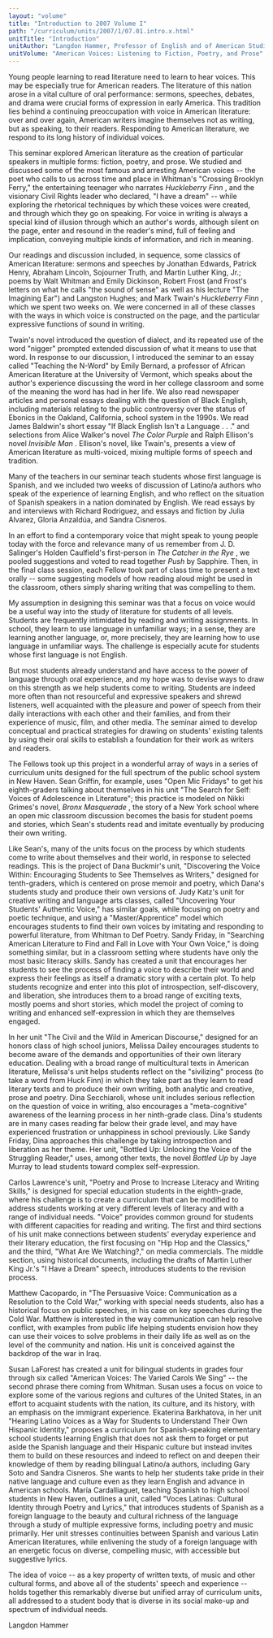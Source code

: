 ```yaml
---
layout: "volume"
title: "Introduction to 2007 Volume I"
path: "/curriculum/units/2007/1/07.01.intro.x.html"
unitTitle: "Introduction"
unitAuthor: "Langdon Hammer, Professor of English and of American Studies"
unitVolume: "American Voices: Listening to Fiction, Poetry, and Prose"
---
```

<body>
<p>
Young people learning to read literature need to learn to hear voices. This may be especially true for American readers. The literature of this nation arose in a vital culture of oral performance: sermons, speeches, debates, and drama were crucial forms of expression in early America. This tradition lies behind a continuing preoccupation with voice in American literature: over and over again, American writers imagine themselves not as writing, but as speaking, to their readers. Responding to American literature, we respond to its long history of individual voices.
</p>
<p>
This seminar explored American literature as the creation of particular speakers in multiple forms: fiction, poetry, and prose. We studied and discussed some of the most famous and arresting American voices -- the poet who calls to us across time and place in Whitman's "Crossing Brooklyn Ferry," the entertaining teenager who narrates
<i>
Huckleberry Finn
</i>
, and the visionary Civil Rights leader who declared, "I have a dream" -- while exploring the rhetorical techniques by which these voices were created, and through which they go on speaking. For voice in writing is always a special kind of illusion through which an author's words, although silent on the page, enter and resound in the reader's mind, full of feeling and implication, conveying multiple kinds of information, and rich in meaning.
</p>
<p>
Our readings and discussion included, in sequence, some classics of American literature: sermons and speeches by Jonathan Edwards, Patrick Henry, Abraham Lincoln, Sojourner Truth, and Martin Luther King, Jr.; poems by Walt Whitman and Emily Dickinson, Robert Frost (and Frost's letters on what he calls "the sound of sense" as well as his lecture "The Imagining Ear") and Langston Hughes; and Mark Twain's
<i>
Huckleberry Finn
</i>
, which we spent two weeks on. We were concerned in all of these classes with the ways in which voice is constructed on the page, and the particular expressive functions of sound in writing.
</p>
<p>
Twain's novel introduced the question of dialect, and its repeated use of the word "nigger" prompted extended discussion of what it means to use that word. In response to our discussion, I introduced the seminar to an essay called "Teaching the N-Word" by Emily Bernard, a professor of African American literature at the University of Vermont, which speaks about the author's experience discussing the word in her college classroom and some of the meaning the word has had in her life. We also read newspaper articles and personal essays dealing with the question of Black English, including materials relating to the public controversy over the status of Ebonics in the Oakland, California, school system in the 1990s. We read James Baldwin's short essay "If Black English Isn't a Language . . ." and selections from Alice Walker's novel
<i>
The Color Purple
</i>
and Ralph Ellison's novel
<i>
Invisible Man
</i>
. Ellison's novel, like Twain's, presents a view of American literature as multi-voiced, mixing multiple forms of speech and tradition.
</p>
<p>
Many of the teachers in our seminar teach students whose first language is Spanish, and we included two weeks of discussion of Latino/a authors who speak of the experience of learning English, and who reflect on the situation of Spanish speakers in a nation dominated by English. We read essays by and interviews with Richard Rodriguez, and essays and fiction by Julia Alvarez, Gloria Anzaldúa, and Sandra Cisneros.
</p>
<p>
In an effort to find a contemporary voice that might speak to young people today with the force and relevance many of us remember from J. D. Salinger's Holden Caulfield's first-person in
<i>
The Catcher in the Rye
</i>
, we pooled suggestions and voted to read together
<i>
Push
</i>
by Sapphire. Then, in the final class session, each Fellow took part of class time to present a text orally -- some suggesting models of how reading aloud might be used in the classroom, others simply sharing writing that was compelling to them.
</p>
<p>
My assumption in designing this seminar was that a focus on voice would be a useful way into the study of literature for students of all levels. Students are frequently intimidated by reading and writing assignments. In school, they learn to use language in unfamiliar ways; in a sense, they are learning another language, or, more precisely, they are learning how to use language in unfamiliar ways. The challenge is especially acute for students whose first language is not English.
</p>
<p>
But most students already understand and have access to the power of language through oral experience, and my hope was to devise ways to draw on this strength as we help students come to writing. Students are indeed more often than not resourceful and expressive speakers and shrewd listeners, well acquainted with the pleasure and power of speech from their daily interactions with each other and their families, and from their experience of music, film, and other media. The seminar aimed to develop conceptual and practical strategies for drawing on students' existing talents by using their oral skills to establish a foundation for their work as writers and readers.
</p>
<p>
The Fellows took up this project in a wonderful array of ways in a series of curriculum units designed for the full spectrum of the public school system in New Haven. Sean Griffin, for example, uses "Open Mic Fridays" to get his eighth-graders talking about themselves in his unit "The Search for Self: Voices of Adolescence in Literature"; this practice is modeled on Nikki Grimes's novel,
<i>
Bronx Masquerade
</i>
, the story of a New York school where an open mic classroom discussion becomes the basis for student poems and stories, which Sean's students read and imitate eventually by producing their own writing.
</p>
<p>
Like Sean's, many of the units focus on the process by which students come to write about themselves and their world, in response to selected readings. This is the project of Dana Buckmir's unit, "Discovering the Voice Within: Encouraging Students to See Themselves as Writers," designed for tenth-graders, which is centered on prose memoir and poetry, which Dana's students study and produce their own versions of. Judy Katz's unit for creative writing and language arts classes, called "Uncovering Your Students' Authentic Voice," has similar goals, while focusing on poetry and poetic technique, and using a "Master/Apprentice" model which encourages students to find their own voices by imitating and responding to powerful literature, from Whitman to Def Poetry. Sandy Friday, in "Searching American Literature to Find and Fall in Love with Your Own Voice," is doing something similar, but in a classroom setting where students have only the most basic literacy skills. Sandy has created a unit that encourages her students to see the process of finding a voice to describe their world and express their feelings as itself a dramatic story with a certain plot. To help students recognize and enter into this plot of introspection, self-discovery, and liberation, she introduces them to a broad range of exciting texts, mostly poems and short stories, which model the project of coming to writing and enhanced self-expression in which they are themselves engaged.
</p>
<p>
In her unit "The Civil and the Wild in American Discourse," designed for an honors class of high school juniors, Melissa Dailey encourages students to become aware of the demands and opportunities of their own literary education. Dealing with a broad range of multicultural texts in American literature, Melissa's unit helps students reflect on the "sivilizing" process (to take a word from Huck Finn) in which they take part as they learn to read literary texts and to produce their own writing, both analytic and creative, prose and poetry. Dina Secchiaroli, whose unit includes serious reflection on the question of voice in writing, also encourages a "meta-cognitive" awareness of the learning process in her ninth-grade class. Dina's students are in many cases reading far below their grade level, and may have experienced frustration or unhappiness in school previously. Like Sandy Friday, Dina approaches this challenge by taking introspection and liberation as her theme. Her unit, "Bottled Up: Unlocking the Voice of the Struggling Reader," uses, among other texts, the novel
<i>
Bottled Up
</i>
by Jaye Murray to lead students toward complex self-expression.
</p>
<p>
Carlos Lawrence's unit, "Poetry and Prose to Increase Literacy and Writing Skills," is designed for special education students in the eighth-grade, where his challenge is to create a curriculum that can be modified to address students working at very different levels of literacy and with a range of individual needs. "Voice" provides common ground for students with different capacities for reading and writing. The first and third sections of his unit make connections between students' everyday experience and their literary education, the first focusing on "Hip Hop and the Classics," and the third, "What Are We Watching?," on media commercials. The middle section, using historical documents, including the drafts of Martin Luther King Jr.'s "I Have a Dream" speech, introduces students to the revision process.
</p>
<p>
Matthew Cacopardo, in "The Persuasive Voice: Communication as a Resolution to the Cold War," working with special needs students, also has a historical focus on public speeches, in his case on key speeches during the Cold War. Matthew is interested in the way communication can help resolve conflict, with examples from public life helping students envision how they can use their voices to solve problems in their daily life as well as on the level of the community and nation. His unit is conceived against the backdrop of the war in Iraq.
</p>
<p>
Susan LaForest has created a unit for bilingual students in grades four through six called "American Voices: The Varied Carols We Sing" -- the second phrase there coming from Whitman. Susan uses a focus on voice to explore some of the various regions and cultures of the United States, in an effort to acquaint students with the nation, its culture, and its history, with an emphasis on the immigrant experience. Ekaterina Barkhatova, in her unit "Hearing Latino Voices as a Way for Students to Understand Their Own Hispanic Identity," proposes a curriculum for Spanish-speaking elementary school students learning English that does not ask them to forget or put aside the Spanish language and their Hispanic culture but instead invites them to build on these resources and indeed to reflect on and deepen their knowledge of them by reading bilingual Latino/a authors, including Gary Soto and Sandra Cisneros. She wants to help her students take pride in their native language and culture even as they learn English and advance in American schools. María Cardalliaguet, teaching Spanish to high school students in New Haven, outlines a unit, called "Voces Latinas: Cultural Identity through Poetry and Lyrics," that introduces students of Spanish as a foreign language to the beauty and cultural richness of the language through a study of multiple expressive forms, including poetry and music primarily. Her unit stresses continuities between Spanish and various Latin American literatures, while enlivening the study of a foreign language with an energetic focus on diverse, compelling music, with accessible but suggestive lyrics.
</p>
<p>
The idea of voice -- as a key property of written texts, of music and other cultural forms, and above all of the students' speech and experience -- holds together this remarkably diverse but unified array of curriculum units, all addressed to a student body that is diverse in its social make-up and spectrum of individual needs.
</p>
<p>
Langdon Hammer
</p>
</body>
